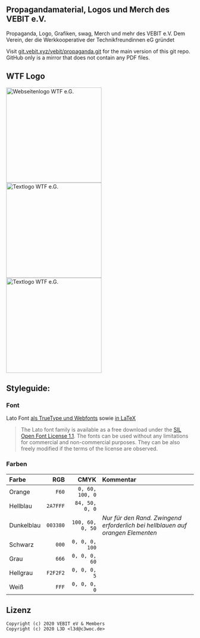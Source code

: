  Propagandamaterial, Logos und Merch des VEBIT e.V.
----------------------------------------------------
Propaganda, Logo, Grafiken, swag, Merch und mehr des VEBIT e.V. Dem Verein, der die Werkkooperative der Technikfreundinnen eG gründet

Visit [git.vebit.xyz/vebit/propaganda.git](https://git.vebit.xyz/vebit/propaganda.git) for the main version of this git repo. GitHub only is a mirror that does not contain any PDF files.

## WTF Logo

<img width="256" src="https://git.vebit.xyz/vebit/propaganda/media/branch/master/logos/webseite.svg.png" alt="Webseitenlogo WTF e.G." />
<img width="256" src="https://git.vebit.xyz/vebit/propaganda/media/branch/master/logos/einhornlogo_wtf.svg.png" alt="Textlogo WTF e.G." />
<img width="256" src="https://git.vebit.xyz/vebit/propaganda/media/branch/master/logos/textlogo_wtf.svg.png" alt="Textlogo WTF e.G." />

## Styleguide:

### Font

Lato Font [als TrueType und Webfonts](https://www.latofonts.com/de/lato-free-fonts/) sowie [in LaTeX](https://tug.org/FontCatalogue/lato/)

> The Lato font family is available as a free download under the [SIL Open Font License 1.1](http://scripts.sil.org/OFL). The fonts can be used without any limitations for commercial and non-commercial purposes. They can be also freely modified if the terms of the license are observed.

### Farben

| Farbe | RGB | CMYK | Kommentar |
|:------|----:|-----:|:----------|
| Orange | `F60` | `0, 60, 100, 0` |
| Hellblau | `2A7FFF` | `84, 50, 0, 0` |
| Dunkelblau | `003380` | `100, 60, 0, 50` | *Nur für den Rand. Zwingend erforderlich bei hellblauen auf orangen Elementen* |
| Schwarz | `000` | `0, 0, 0, 100` |
| Grau | `666` | `0, 0, 0, 60` |
| Hellgrau | `F2F2F2` | `0, 0, 0, 5` |
| Weiß | `FFF` | `0, 0, 0, 0` |


## Lizenz

```
Copyright (c) 2020 VEBIT eV & Members
Copyright (c) 2020 L3D <l3d@c3woc.de>
```
